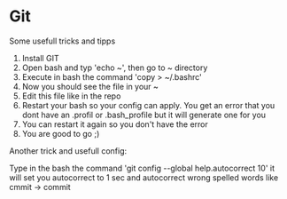 # Git
Some usefull tricks and tipps 

1. Install GIT
2. Open bash and typ 'echo ~', then go to ~ directory 
3. Execute in bash the command 'copy > ~/.bashrc'
4. Now you should see the file in your ~
5. Edit this file like in the repo
6. Restart your bash so your config can apply. You get an error that you dont have an .profil or .bash_profile but it will generate one for you
7. You can restart it again so you don't have the error
8. You are good to go ;)

Another trick and usefull config:

Type in the bash the command 'git config --global help.autocorrect 10' it will set you autocorrect to 1 sec and autocorrect wrong spelled words like cmmit -> commit
